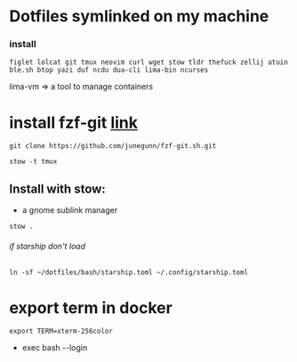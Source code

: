 # Dotfiles symlinked on my machine

### install

```
figlet lolcat git tmux neovim curl wget stow tldr thefuck zellij atuin ble.sh btop yazi duf ncdu dua-cli lima-bin ncurses
```

lima-vm => a tool to manage containers

# install fzf-git [link](https://www.josean.com/posts/7-amazing-cli-tools)

```
git clone https://github.com/junegunn/fzf-git.sh.git
```

```
stow -t tmux
```

## Install with stow:

- a gnome sublink manager

```
stow .
```

###### if starship don't load

```
ln -sf ~/dotfiles/bash/starship.toml ~/.config/starship.toml
```

# export term in docker

```
export TERM=xterm-256color
```



- exec bash --login
